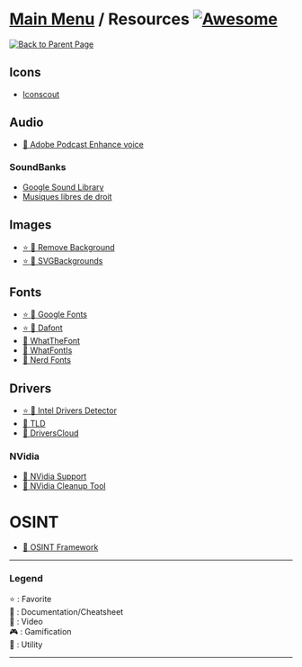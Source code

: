 # [Main Menu](../README.md) / Resources [![Awesome](https://awesome.re/badge-flat.svg)](https://awesome.re)

[![Back to Parent Page](https://img.shields.io/badge/-Back_to_Parent_Page-blue?style=for-the-badge)](../README.md)

## Icons
- [Iconscout](https://iconscout.com/unicons/explore/line)

## Audio
- [:wrench: Adobe Podcast Enhance voice](https://podcast.adobe.com/enhance)

### SoundBanks
- [Google Sound Library](https://developers.google.com/assistant/tools/sound-library/)
- [Musiques libres de droit](https://incompetech.com/music/royalty-free/music.html)

## Images
- [:star: :wrench: Remove Background](https://www.remove.bg/)
- [:star: :wrench: SVGBackgrounds](https://www.svgbackgrounds.com/)

## Fonts
- [:star: :wrench: Google Fonts](https://fonts.google.com/)
- [:star: :wrench: Dafont](https://www.dafont.com/)
- [:wrench: WhatTheFont](https://www.myfonts.com/WhatTheFont/)
- [:wrench: WhatFontIs](https://www.whatfontis.com/)
- [:wrench: Nerd Fonts](https://www.nerdfonts.com)

## Drivers
- [:star: :wrench: Intel Drivers Detector](https://www.intel.fr/content/www/fr/fr/support/detect.html)
- [:wrench: TLD](https://www.touslesdrivers.com/index.php?v_page=29)
- [:wrench: DriversCloud](https://www.driverscloud.com/fr/demarrer)

### NVidia
- [:wrench: NVidia Support](https://nvidia.custhelp.com/app/chat/chat_launch)
- [:wrench: NVidia Cleanup Tool](https://developer.nvidia.com/cleanup-tool)

# OSINT
- [:wrench: OSINT Framework](https://osintframework.com)

---

### Legend
:star: : Favorite\
:book: : Documentation/Cheatsheet\
:movie_camera: : Video\
:video_game: : Gamification\
:wrench: : Utility

---
